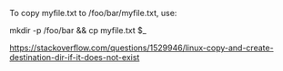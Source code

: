
To copy myfile.txt to /foo/bar/myfile.txt, use:

mkdir -p /foo/bar && cp myfile.txt $_


https://stackoverflow.com/questions/1529946/linux-copy-and-create-destination-dir-if-it-does-not-exist